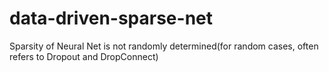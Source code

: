 # data-driven-sparse-net
Sparsity of Neural Net is not randomly determined(for random cases, often refers to Dropout and DropConnect)
